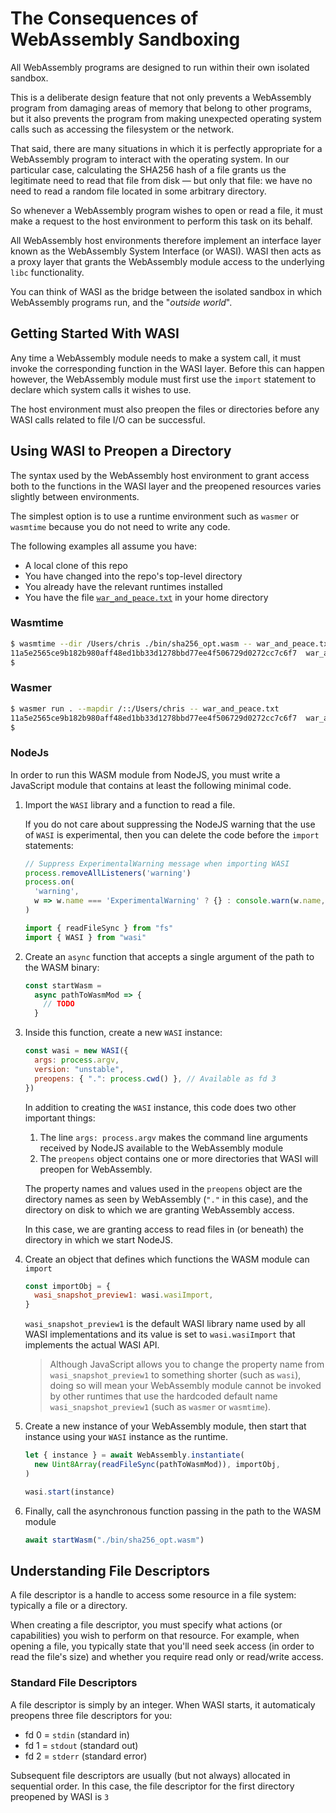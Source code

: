 # The Consequences of WebAssembly Sandboxing

All WebAssembly programs are designed to run within their own isolated sandbox.

This is a deliberate design feature that not only prevents a WebAssembly program from damaging areas of memory that belong to other programs, but it also prevents the program from making unexpected operating system calls such as accessing the filesystem or the network.

That said, there are many situations in which it is perfectly appropriate for a WebAssembly program to interact with the operating system.
In our particular case, calculating the SHA256 hash of a file grants us the legitimate need to read that file from disk &mdash; but only that file: we have no need to read a random file located in some arbitrary directory.

So whenever a WebAssembly program wishes to open or read a file, it must make a request to the host environment to perform this task on its behalf.

All WebAssembly host environments therefore implement an interface layer known as the WebAssembly System Interface (or WASI).
WASI then acts as a proxy layer that grants the WebAssembly module access to the underlying `libc` functionality.

You can think of WASI as the bridge between the isolated sandbox in which WebAssembly programs run, and the "_outside world_".

## Getting Started With WASI

Any time a WebAssembly module needs to make a system call, it must invoke the corresponding function in the WASI layer.
Before this can happen however, the WebAssembly module must first use the `import` statement to declare which system calls it wishes to use.

The host environment must also preopen the files or directories before any WASI calls related to file I/O can be successful.

## Using WASI to Preopen a Directory

The syntax used by the WebAssembly host environment to grant access both to the functions in the WASI layer and the preopened resources varies slightly between environments.

The simplest option is to use a runtime environment such as `wasmer` or `wasmtime` because you do not need to write any code.

The following examples all assume you have:

* A local clone of this repo
* You have changed into the repo's top-level directory
* You already have the relevant runtimes installed
* You have the file [`war_and_peace.txt`](https://github.com/ChrisWhealy/wasm_sha256/blob/main/tests/war_and_peace.txt) in your home directory

### Wasmtime

```bash
$ wasmtime --dir /Users/chris ./bin/sha256_opt.wasm -- war_and_peace.txt
11a5e2565ce9b182b980aff48ed1bb33d1278bbd77ee4f506729d0272cc7c6f7  war_and_peace.txt
$
```

### Wasmer

```bash
$ wasmer run . --mapdir /::/Users/chris -- war_and_peace.txt
11a5e2565ce9b182b980aff48ed1bb33d1278bbd77ee4f506729d0272cc7c6f7  war_and_peace.txt
$
```

### NodeJs

In order to run this WASM module from NodeJS, you must write a JavaScript module that contains at least the following minimal code.

1. Import the `WASI` library and a function to read a file.

   If you do not care about suppressing the NodeJS warning that the use of `WASI` is experimental, then you can delete the code before the `import` statements:

   ```javascript
   // Suppress ExperimentalWarning message when importing WASI
   process.removeAllListeners('warning')
   process.on(
     'warning',
     w => w.name === 'ExperimentalWarning' ? {} : console.warn(w.name, w.message)
   )

   import { readFileSync } from "fs"
   import { WASI } from "wasi"
   ```

1. Create an `async` function that accepts a single argument of the path to the WASM binary:

   ```javascript
   const startWasm =
     async pathToWasmMod => {
       // TODO
     }
   ```

1. Inside this function, create a new `WASI` instance:

   ```javascript
   const wasi = new WASI({
     args: process.argv,
     version: "unstable",
     preopens: { ".": process.cwd() }, // Available as fd 3
   })
   ```

   In addition to creating the `WASI` instance, this code does two other important things:

   1. The line `args: process.argv` makes the command line arguments received by NodeJS available to the WebAssembly module
   1. The `preopens` object contains one or more directories that WASI will preopen for WebAssembly.

   The property names and values used in the `preopens` object are the directory names as seen by WebAssembly (`"."` in this case), and the directory on disk to which we are granting WebAssembly access.

   In this case, we are granting access to read files in (or beneath) the directory in which we start NodeJS.

1. Create an object that defines which functions the WASM module can `import`

   ```javascript
   const importObj = {
     wasi_snapshot_preview1: wasi.wasiImport,
   }
   ```

   `wasi_snapshot_preview1` is the default WASI library name used by all WASI implementations and its value is set to `wasi.wasiImport` that implements the actual WASI API.


   > Although JavaScript allows you to change the property name from `wasi_snapshot_preview1` to something shorter (such as `wasi`), doing so will mean your WebAssembly module cannot be invoked by other runtimes that use the hardcoded default name `wasi_snapshot_preview1` (such as `wasmer` or `wasmtime`).

1. Create a new instance of your WebAssembly module, then start that instance using your `WASI` instance as the runtime.

   ```javascript
   let { instance } = await WebAssembly.instantiate(
     new Uint8Array(readFileSync(pathToWasmMod)), importObj,
   )

   wasi.start(instance)
   ```

1. Finally, call the asynchronous function passing in the path to the WASM module

   ```javascript
   await startWasm("./bin/sha256_opt.wasm")
   ```

## Understanding File Descriptors

A file descriptor is a handle to access some resource in a file system: typically a file or a directory.

When creating a file descriptor, you must specify what actions (or capabilities) you wish to perform on that resource.
For example, when opening a file, you typically state that you'll need seek access (in order to read the file's size) and whether you require read only or read/write access.

### Standard File Descriptors

A file descriptor is simply by an integer.
When WASI starts, it automaticaly preopens three file descriptors for you:

* fd 0 = `stdin` (standard in)
* fd 1 = `stdout` (standard out)
* fd 2 = `stderr` (standard error)

Subsequent file descriptors are usually (but not always) allocated in sequential order.
In this case, the file descriptor for the first directory preopened by WASI is `3`

[^1]: In NodeJS versions 18 and higher, the WASI interface is available by default.  In versions from 12 to 16, WASI will only be available if you start `node` with the flag `--experimental-wasi-unstable-preview1`
